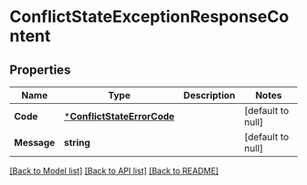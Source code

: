 # ConflictStateExceptionResponseContent

## Properties
Name | Type | Description | Notes
------------ | ------------- | ------------- | -------------
**Code** | [***ConflictStateErrorCode**](ConflictStateErrorCode.md) |  | [default to null]
**Message** | **string** |  | [default to null]

[[Back to Model list]](../README.md#documentation-for-models) [[Back to API list]](../README.md#documentation-for-api-endpoints) [[Back to README]](../README.md)


